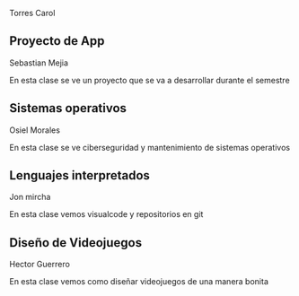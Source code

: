 Torres Carol

## Proyecto de App
Sebastian Mejia

En esta clase se ve un proyecto que se va a desarrollar durante el semestre

## Sistemas operativos

Osiel Morales

En esta clase se ve ciberseguridad y mantenimiento de sistemas operativos

## Lenguajes interpretados

Jon mircha

En esta clase vemos visualcode y repositorios en git

## Diseño de Videojuegos

Hector Guerrero

En esta clase vemos como diseñar videojuegos de una manera bonita